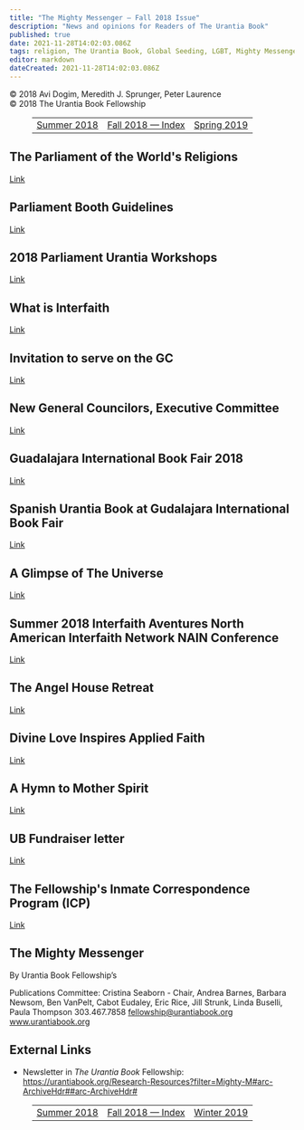 ```yaml
---
title: "The Mighty Messenger — Fall 2018 Issue"
description: "News and opinions for Readers of The Urantia Book"
published: true
date: 2021-11-28T14:02:03.086Z
tags: religion, The Urantia Book, Global Seeding, LGBT, Mighty Messenger, article
editor: markdown
dateCreated: 2021-11-28T14:02:03.086Z
---
```


<p class="v-card v-sheet theme--light grey lighten-3 px-2">© 2018 Avi Dogim, Meredith J. Sprunger, Peter Laurence<br>© 2018 The Urantia Book Fellowship</p>
<figure class="table chapter-navigator">
  <table>
    <tbody>
      <tr>
        <td>
        <a href="/en/article/The_Mighty_Messenger/The_Mighty_Messenger_2018_Summer">
          <span class="mdi mdi-arrow-left-drop-circle"></span><span class="pl-2">Summer 2018</span>
        </a>
        </td>
        <td>
        <a href="/en/index/articles_mighty_messenger#fall-2018">
          <span class="mdi mdi-book-open-variant"></span><span class="pl-2">Fall 2018 — Index</span>
        </a>
        </td>
        <td>
        <a href="/en/article/The_Mighty_Messenger/The_Mighty_Messenger_2019_Spring">
          <span class="pr-2">Spring 2019</span><span class="mdi mdi-arrow-right-drop-circle"></span>
        </a>
        </td>
      </tr>
    </tbody>
  </table>
</figure>

## The Parliament of the World's Religions

[Link](/en/article/Cristina_Seaborn/The_Parliament_of_Worlds_Religions)

## Parliament Booth Guidelines

[Link](/en/article/David_Linthicum/Parliament_Booth_Guidelines)

## 2018 Parliament Urantia Workshops

[Link](/en/article/2018_Parliament_Urantia_Workshops)

## What is Interfaith

[Link](/en/article/2018_Parliament_Urantia_Workshops)

## Invitation to serve on the GC

[Link](/en/article/2018_Parliament_Urantia_Workshops)

## New General Councilors, Executive Committee

[Link](/en/article/2018_Parliament_Urantia_Workshops)

## Guadalajara International Book Fair 2018

[Link](/en/article/2018_Parliament_Urantia_Workshops)

## Spanish Urantia Book at Gudalajara International Book Fair

[Link](/en/article/2018_Parliament_Urantia_Workshops)

## A Glimpse of The Universe

[Link](/en/article/2018_Parliament_Urantia_Workshops)

## Summer 2018 Interfaith Aventures North American Interfaith Network NAIN Conference

[Link](/en/article/2018_Parliament_Urantia_Workshops)

## The Angel House Retreat

[Link](/en/article/2018_Parliament_Urantia_Workshops)

## Divine Love Inspires Applied Faith

[Link](/en/article/2018_Parliament_Urantia_Workshops)

## A Hymn to Mother Spirit

[Link](/en/article/2018_Parliament_Urantia_Workshops)

## UB Fundraiser letter

[Link](/en/article/2018_Parliament_Urantia_Workshops)

## The Fellowship's Inmate Correspondence Program (ICP)

[Link](/en/article/2018_Parliament_Urantia_Workshops)

## The Mighty Messenger 

By Urantia Book Fellowship’s

Publications Committee: Cristina Seaborn - Chair, Andrea Barnes, Barbara Newsom, Ben VanPelt, Cabot Eudaley, Eric Rice, Jill Strunk, Linda Buselli, Paula Thompson
303.467.7858
fellowship@urantiabook.org
www.urantiabook.org



## External Links

* Newsletter in _The Urantia Book_ Fellowship: https://urantiabook.org/Research-Resources?filter=Mighty-M#arc-ArchiveHdr##arc-ArchiveHdr#

<figure class="table chapter-navigator">
  <table>
    <tbody>
      <tr>
        <td>
        <a href="/en/article/The_Mighty_Messenger/The_Mighty_Messenger_2018_Summer">
          <span class="mdi mdi-arrow-left-drop-circle"></span><span class="pl-2">Summer 2018</span>
        </a>
        </td>
        <td>
        <a href="/en/index/articles_mighty_messenger#fall-2018">
          <span class="mdi mdi-book-open-variant"></span><span class="pl-2">Fall 2018 — Index</span>
        </a>
        </td>
        <td>
        <a href="/en/article/The_Mighty_Messenger/The_Mighty_Messenger_2019_Spring">
          <span class="pr-2">Winter 2019</span><span class="mdi mdi-arrow-right-drop-circle"></span>
        </a>
        </td>
      </tr>
    </tbody>
  </table>
</figure>
